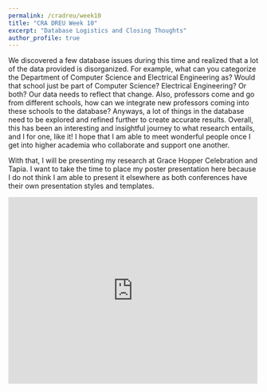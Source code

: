 ```yaml
---
permalink: /cradreu/week10
title: "CRA DREU Week 10"
excerpt: "Database Logistics and Closing Thoughts"
author_profile: true
---
```

We discovered a few database issues during this time and realized that a lot of 
the data provided is disorganized. For example, what can you categorize the Department of Computer Science and Electrical Engineering as?
Would that school just be part of Computer Science? Electrical Engineering? Or both? Our data needs to reflect that change. Also, professors come and go from different schools, how can we integrate new professors coming into these schools to the database?
Anyways, a lot of things in the database need to be explored and refined further to create accurate results. Overall, this has been an interesting and insightful journey 
to what research entails, and I for one, like it! I hope that I am able to meet wonderful people once I get into higher academia who collaborate and support one another.

With that, I will be presenting my research at Grace Hopper Celebration and Tapia. I want to take the time to place my poster presentation here because I do not think I am able to present it elsewhere as both conferences have their own presentation styles and templates. 

<embed src="https://melonpocky.github.io/files/TAPIAGHC.pdf" width="500" height="375" 
 type="application/pdf">